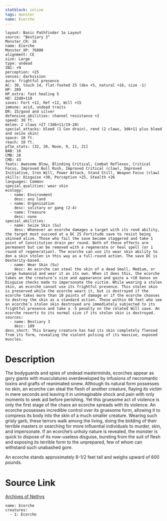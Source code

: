 ```yaml
---
statblock: inline
tags: monster
name: Ecorche
---
```

```statblock
layout: Basic Pathfinder 1e Layout
source: "Bestiary 3"
Monster_CR: 16
name: Ecorche
Monster_XP: 76800
alignment: CE
size: Large
type: undead
INI: +9
perception: +25
senses: darkvision
aura: frightful presence
AC: 30, touch 14, flat-footed 25 (dex +5, natural +16, size -1)
HP: 209
HP_extra: fast healing 5
HD: 22d8+110
saves: Fort +12, Ref +12, Will +15
immune: acid, undead traits
DR: 15/good and silver
defensive_abilities: channel resistance +2
speed: 30 ft.
melee: 2 claws +27 (3d6+11/19-20)
special_attacks: bleed (1 Con drain), rend (2 claws, 3d6+11 plus bleed and seize skin)
space: 10 ft.
reach: 10 ft.
pf1e_stats: [32, 20, None, 9, 11, 21]
BAB: 16
CMB: 28
CMD: 43
feats: Awesome Blow, Blinding Critical, Combat Reflexes, Critical Focus, Improved Bull Rush, Improved Critical (claw), Improved Initiative, Iron Will, Power Attack, Stand Still, Weapon Focus (claw)
skills: Disguise +30, Perception +25, Stealth +26
languages: Common
special_qualities: wear skin
ecology:
  - name: Environment
    desc: any land
  - name: Organisation
    desc: solitary or gang (2-4)
  - name: Treasure
    desc: none
special_abilities:
  - name: Seize Skin (Su)
    desc: Whenever an ecorche damages a target with its rend ability, the target must succeed at a DC 25 Fortitude save to resist being skinned alive. Those who fail the save become staggered and take 1 point of Constitution drain per round. Both of these effects are permanent but can be removed with a regenerate or heal spell (or 1 round of regeneration). The ecorche can use its wear skin ability to don a skin stolen in this way as a full-round action. The save DC is Dexterity-based.
  - name: Wear Skin (Su)
    desc: An ecorche can steal the skin of a dead Small, Medium, or Large humanoid and wear it as its own. When it does this, the ecorche takes on the creature’s size and appearance and gains a +10 bonus on Disguise checks made to impersonate the victim. While wearing a stolen skin, an ecorche cannot use its frightful presence. This stolen skin is preserved while the ecorche wears it, but is destroyed if the ecorche takes more than 10 points of damage or if the ecorche chooses to destroy the skin as a standard action. Those within 60 feet who see an ecorche’s stolen skin destroyed are immediately subjected to its frightful presence and take a -5 penalty on the related Will save. An ecorche reverts to its normal size if its stolen skin is destroyed.
sources:
  - name: Bestiary 3
    desc: 109
desc_short: This brawny creature has had its skin completely flensed from its form, revealing the violent pulsing of its massive, exposed muscles.
```
# Description
The bodyguards and spies of undead masterminds, ecorches appear as gory giants with musculatures overdeveloped by infusions of necromantic toxins and grafts of reanimated sinew. Although its natural form possesses no skin, an ecorche can steal the flesh of another creature, flaying its victim in mere seconds and leaving it in unimaginable shock and pain with only moments to seek aid before perishing. Yet this gruesome act of violence is only the first stage of the chaos an ecorche spreads with its violence. An ecorche possesses incredible control over its gruesome form, allowing it to compress its body into the skin of a much smaller creature. Wearing such grisly garb, these terrors walk among the living, doing the bidding of their terrible masters or searching for more influential individuals to murder, skin, and impersonate. If an ecorche’s unholy nature is revealed, the monster is quick to dispose of its now-useless disguise, bursting from the suit of flesh and exposing its terrible form to the unprepared, few of whom can withstand such unabashed gore.

An ecorche stands approximately 8-1/2 feet tall and weighs upward of 600 pounds.
# Source Link
[Archives of Nethys](https://aonprd.com/MonsterDisplay.aspx?ItemName=Ecorche)
```encounter-table
name: Ecorche
creatures:
  - 1: Ecorche
```

